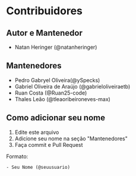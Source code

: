 # Contribuidores

## Autor e Mantenedor
- Natan Heringer (@natanheringer)

## Mantenedores
<!-- Adicione seu nome aqui -->
- Pedro Gabryel Oliveira(@ySpecks) 
- Gabriel Oliveira de Araújo (@gabrieloliveiraetb)
- Ruan Costa (@Ruan25-code)
- Thales Leão (@tleaoribeironeves-max)

## Como adicionar seu nome
1. Edite este arquivo
2. Adicione seu nome na seção "Mantenedores"
3. Faça commit e Pull Request

Formato:
```
- Seu Nome (@seuusuario)
```
